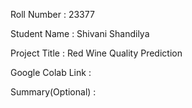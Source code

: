 Roll Number       :   23377

Student Name      :   Shivani Shandilya

Project Title     :   Red Wine Quality Prediction

Google Colab Link :   

Summary(Optional) :   

